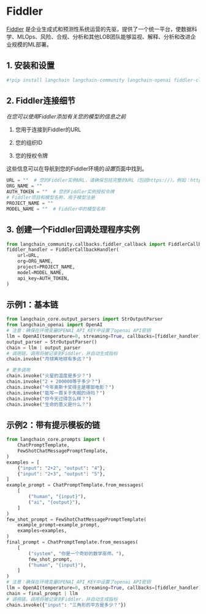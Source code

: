 # Fiddler

[Fiddler](https://www.fiddler.ai/) 是企业生成式和预测性系统运营的先驱，提供了一个统一平台，使数据科学、MLOps、风险、合规、分析和其他LOB团队能够监视、解释、分析和改进企业规模的ML部署。

## 1. 安装和设置

```python
#!pip install langchain langchain-community langchain-openai fiddler-client
```

## 2. Fiddler连接细节

*在您可以使用Fiddler添加有关您的模型的信息之前*

1. 您用于连接到Fiddler的URL

2. 您的组织ID

3. 您的授权令牌

这些信息可以在导航到您的Fiddler环境的*设置*页面中找到。

```python
URL = ""  # 您的Fiddler实例URL，请确保包括完整的URL（包括https://）。例如：https://demo.fiddler.ai
ORG_NAME = ""
AUTH_TOKEN = ""  # 您的Fiddler实例授权令牌
# Fiddler项目和模型名称，用于模型注册
PROJECT_NAME = ""
MODEL_NAME = ""  # Fiddler中的模型名称
```

## 3. 创建一个Fiddler回调处理程序实例

```python
from langchain_community.callbacks.fiddler_callback import FiddlerCallbackHandler
fiddler_handler = FiddlerCallbackHandler(
    url=URL,
    org=ORG_NAME,
    project=PROJECT_NAME,
    model=MODEL_NAME,
    api_key=AUTH_TOKEN,
)
```

## 示例1：基本链

```python
from langchain_core.output_parsers import StrOutputParser
from langchain_openai import OpenAI
# 注意：确保在环境变量OPENAI_API_KEY中设置了openai API密钥
llm = OpenAI(temperature=0, streaming=True, callbacks=[fiddler_handler])
output_parser = StrOutputParser()
chain = llm | output_parser
# 调用链。调用将被记录到Fiddler，并自动生成指标
chain.invoke("月球离地球有多远？")
```

```python
# 更多调用
chain.invoke("火星的温度是多少？")
chain.invoke("2 + 200000等于多少？")
chain.invoke("今年奥斯卡奖得主是哪部电影？")
chain.invoke("能写一首关于失眠的诗吗？")
chain.invoke("你今天过得怎么样？")
chain.invoke("生命的意义是什么？")
```

## 示例2：带有提示模板的链

```python
from langchain_core.prompts import (
    ChatPromptTemplate,
    FewShotChatMessagePromptTemplate,
)
examples = [
    {"input": "2+2", "output": "4"},
    {"input": "2+3", "output": "5"},
]
example_prompt = ChatPromptTemplate.from_messages(
    [
        ("human", "{input}"),
        ("ai", "{output}"),
    ]
)
few_shot_prompt = FewShotChatMessagePromptTemplate(
    example_prompt=example_prompt,
    examples=examples,
)
final_prompt = ChatPromptTemplate.from_messages(
    [
        ("system", "你是一个奇妙的数学巫师。"),
        few_shot_prompt,
        ("human", "{input}"),
    ]
)
# 注意：确保在环境变量OPENAI_API_KEY中设置了openai API密钥
llm = OpenAI(temperature=0, streaming=True, callbacks=[fiddler_handler])
chain = final_prompt | llm
# 调用链。调用将被记录到Fiddler，并自动生成指标
chain.invoke({"input": "三角形的平方是多少？"})
```
